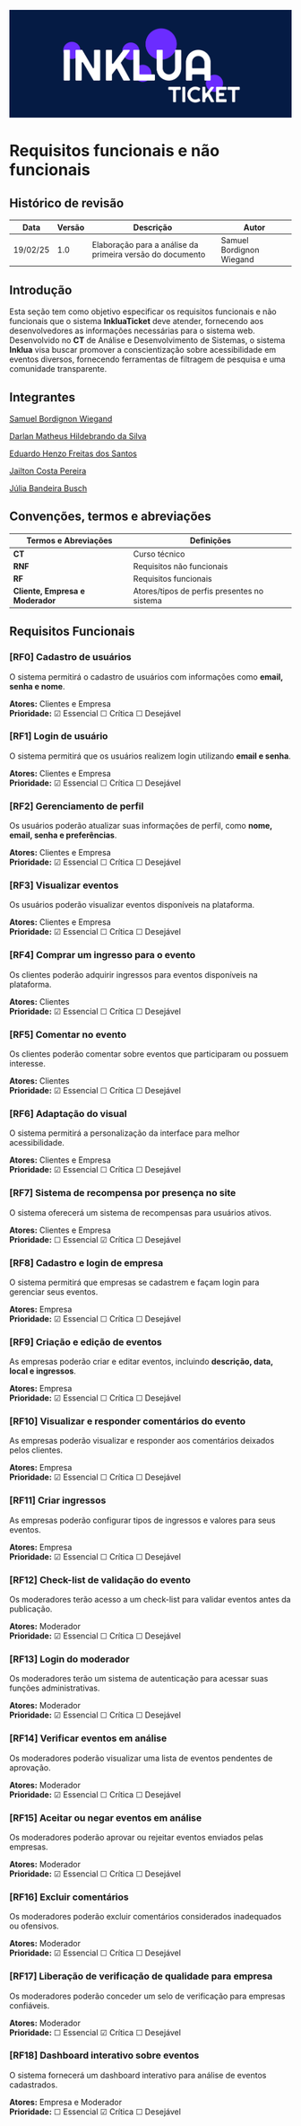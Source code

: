 
![Logo do InkluaTicket](assetsReadme/Logo.svg)

# Requisitos funcionais e não funcionais

## Histórico de revisão

| Data     | Versão | Descrição                                             | Autor                          |
|----------|--------|-----------------------------------------------------|--------------------------------|
| 19/02/25 | 1.0    | Elaboração para a análise da primeira versão do documento | Samuel Bordignon Wiegand |

## Introdução

Esta seção tem como objetivo especificar os requisitos funcionais e não funcionais que o sistema **InkluaTicket** deve atender, fornecendo aos desenvolvedores as informações necessárias para o sistema web. Desenvolvido no **CT** de Análise e Desenvolvimento de Sistemas, o sistema **Inklua** visa buscar promover a conscientização sobre acessibilidade em eventos diversos, fornecendo ferramentas de filtragem de pesquisa e uma comunidade transparente.

## Integrantes
[Samuel Bordignon Wiegand ](https://github.com/samuel-bordignon)

[Darlan Matheus Hildebrando da Silva ](https://github.com/DarlanHildebrando)

[Eduardo Henzo Freitas dos Santos](https://github.com/eduardos4antos)

[Jailton Costa Pereira]()

[Júlia Bandeira Busch]()


## Convenções, termos e abreviações

| Termos e Abreviações | Definições |
|----------------------|------------|
| **CT**              | Curso técnico |
| **RNF**             | Requisitos não funcionais |
| **RF**              | Requisitos funcionais |
| **Cliente, Empresa e Moderador** | Atores/tipos de perfis presentes no sistema |

## Requisitos Funcionais

### [RF0] Cadastro de usuários
O sistema permitirá o cadastro de usuários com informações como **email, senha e nome**.

**Atores:** Clientes e Empresa  
**Prioridade:** ☑ Essencial ☐ Crítica ☐ Desejável

### [RF1] Login de usuário
O sistema permitirá que os usuários realizem login utilizando **email e senha**.

**Atores:** Clientes e Empresa  
**Prioridade:** ☑ Essencial ☐ Crítica ☐ Desejável

### [RF2] Gerenciamento de perfil
Os usuários poderão atualizar suas informações de perfil, como **nome, email, senha e preferências**.

**Atores:** Clientes e Empresa  
**Prioridade:** ☑ Essencial ☐ Crítica ☐ Desejável

### [RF3] Visualizar eventos
Os usuários poderão visualizar eventos disponíveis na plataforma.

**Atores:** Clientes e Empresa  
**Prioridade:** ☑ Essencial ☐ Crítica ☐ Desejável

### [RF4] Comprar um ingresso para o evento
Os clientes poderão adquirir ingressos para eventos disponíveis na plataforma.

**Atores:** Clientes  
**Prioridade:** ☑ Essencial ☐ Crítica ☐ Desejável

### [RF5] Comentar no evento
Os clientes poderão comentar sobre eventos que participaram ou possuem interesse.

**Atores:** Clientes  
**Prioridade:** ☑ Essencial ☐ Crítica ☐ Desejável

### [RF6] Adaptação do visual
O sistema permitirá a personalização da interface para melhor acessibilidade.

**Atores:** Clientes e Empresa  
**Prioridade:** ☑ Essencial ☐ Crítica ☐ Desejável

### [RF7] Sistema de recompensa por presença no site
O sistema oferecerá um sistema de recompensas para usuários ativos.

**Atores:** Clientes e Empresa  
**Prioridade:** ☐ Essencial ☑ Crítica ☐ Desejável

### [RF8] Cadastro e login de empresa
O sistema permitirá que empresas se cadastrem e façam login para gerenciar seus eventos.

**Atores:** Empresa  
**Prioridade:** ☑ Essencial ☐ Crítica ☐ Desejável

### [RF9] Criação e edição de eventos
As empresas poderão criar e editar eventos, incluindo **descrição, data, local e ingressos**.

**Atores:** Empresa  
**Prioridade:** ☑ Essencial ☐ Crítica ☐ Desejável

### [RF10] Visualizar e responder comentários do evento
As empresas poderão visualizar e responder aos comentários deixados pelos clientes.

**Atores:** Empresa  
**Prioridade:** ☑ Essencial ☐ Crítica ☐ Desejável

### [RF11] Criar ingressos
As empresas poderão configurar tipos de ingressos e valores para seus eventos.

**Atores:** Empresa  
**Prioridade:** ☑ Essencial ☐ Crítica ☐ Desejável

### [RF12] Check-list de validação do evento
Os moderadores terão acesso a um check-list para validar eventos antes da publicação.

**Atores:** Moderador  
**Prioridade:** ☑ Essencial ☐ Crítica ☐ Desejável

### [RF13] Login do moderador
Os moderadores terão um sistema de autenticação para acessar suas funções administrativas.

**Atores:** Moderador  
**Prioridade:** ☑ Essencial ☐ Crítica ☐ Desejável

### [RF14] Verificar eventos em análise
Os moderadores poderão visualizar uma lista de eventos pendentes de aprovação.

**Atores:** Moderador  
**Prioridade:** ☑ Essencial ☐ Crítica ☐ Desejável

### [RF15] Aceitar ou negar eventos em análise
Os moderadores poderão aprovar ou rejeitar eventos enviados pelas empresas.

**Atores:** Moderador  
**Prioridade:** ☑ Essencial ☐ Crítica ☐ Desejável

### [RF16] Excluir comentários
Os moderadores poderão excluir comentários considerados inadequados ou ofensivos.

**Atores:** Moderador  
**Prioridade:** ☑ Essencial ☐ Crítica ☐ Desejável

### [RF17] Liberação de verificação de qualidade para empresa
Os moderadores poderão conceder um selo de verificação para empresas confiáveis.

**Atores:** Moderador  
**Prioridade:** ☐ Essencial ☑ Crítica ☐ Desejável

### [RF18] Dashboard interativo sobre eventos
O sistema fornecerá um dashboard interativo para análise de eventos cadastrados.

**Atores:** Empresa e Moderador  
**Prioridade:** ☐ Essencial ☑ Crítica ☐ Desejável
